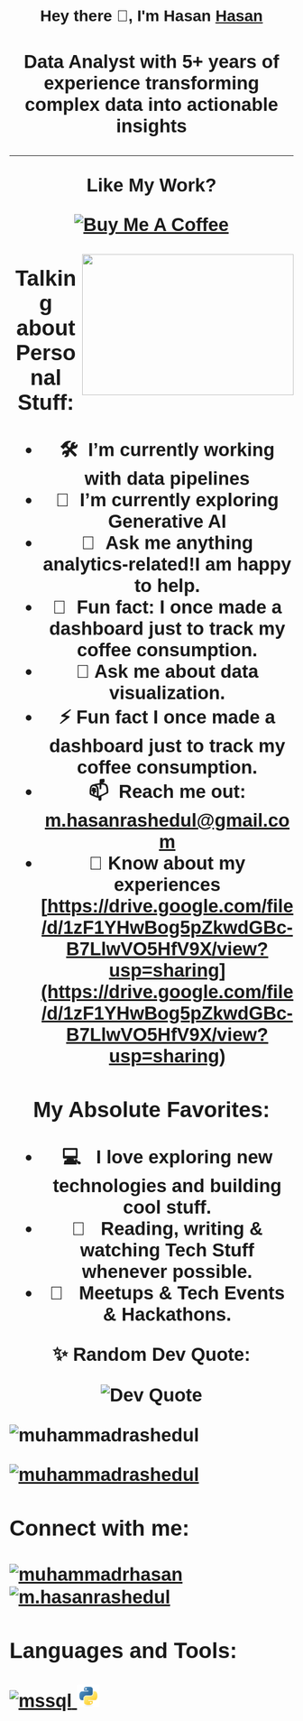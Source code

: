 <!-- Header Section -->
<h1 align="center"><font face="Arial">Hey there 👋, I'm Hasan <a href="www.linkedin.com/in/muhammadrhasan/" target="_blank" rel="noreferrer">Hasan</a>
<h3 align="center"><font face="Arial">Data Analyst with 5+ years of experience transforming complex data into actionable insights

  

</p>
<hr>

Like My Work?

<a href="https://www.buymeacoffee.com/iampavangandhi" target="_blank"><img src="https://cdn.buymeacoffee.com/buttons/v2/default-yellow.png" alt="Buy Me A Coffee" height="60px" width="217px" ></a>

<img align="right" height="250" width="375" alt="" src="https://raw.githubusercontent.com/iampavangandhi/iampavangandhi/master/gifs/coder.gif" />



### Talking about Personal Stuff:

- 🛠 &nbsp;I’m currently working with data pipelines
- 🚀 &nbsp;I’m currently exploring Generative AI
- 💬 &nbsp;Ask me anything analytics-related!I am happy to help.
- 👾 &nbsp;Fun fact: I once made a dashboard just to track my coffee consumption.
- 💬 Ask me about **data visualization.**
- ⚡ Fun fact **I once made a dashboard just to track my coffee consumption.**
- 📫 &nbsp;Reach me out: m.hasanrashedul@gmail.com
- 📄 Know about my experiences [https://drive.google.com/file/d/1zF1YHwBog5pZkwdGBc-B7LlwVO5HfV9X/view?usp=sharing](https://drive.google.com/file/d/1zF1YHwBog5pZkwdGBc-B7LlwVO5HfV9X/view?usp=sharing)

### My Absolute Favorites:

- 💻 &nbsp; I love exploring new technologies and building cool stuff.
- 📰 &nbsp; Reading, writing & watching Tech Stuff whenever possible.
- 🍕 &nbsp; Meetups & Tech Events & Hackathons.

✨ Random Dev Quote:</h10>
<p align="center">
  <img src="https://quotes-github-readme.vercel.app/api?type=horizontal&theme=dark" alt="Dev Quote" />
<p align="left"> <img src="https://komarev.com/ghpvc/?username=muhammadrashedul&label=Profile%20views&color=0e75b6&style=flat" alt="muhammadrashedul" /> </p>

<p align="left"> <a href="https://github.com/ryo-ma/github-profile-trophy"><img src="https://github-profile-trophy.vercel.app/?username=muhammadrashedul" alt="muhammadrashedul" /></a> </p>


<h3 align="left">Connect with me:</h3>
<p align="left">
<a href="https://linkedin.com/in/muhammadrhasan" target="blank"><img align="center" src="https://raw.githubusercontent.com/rahuldkjain/github-profile-readme-generator/master/src/images/icons/Social/linked-in-alt.svg" alt="muhammadrhasan" height="30" width="40" /></a>
<a href="https://fb.com/m.hasanrashedul" target="blank"><img align="center" src="https://raw.githubusercontent.com/rahuldkjain/github-profile-readme-generator/master/src/images/icons/Social/facebook.svg" alt="m.hasanrashedul" height="30" width="40" /></a>
</p>

<h3 align="left">Languages and Tools:</h3>
<p align="left"> <a href="https://www.microsoft.com/en-us/sql-server" target="_blank" rel="noreferrer"> <img src="https://www.svgrepo.com/show/303229/microsoft-sql-server-logo.svg" alt="mssql" width="40" height="40"/> </a> <a href="https://www.python.org" target="_blank" rel="noreferrer"> <img src="https://raw.githubusercontent.com/devicons/devicon/master/icons/python/python-original.svg" alt="python" width="40" height="40"/> </a> </p>

